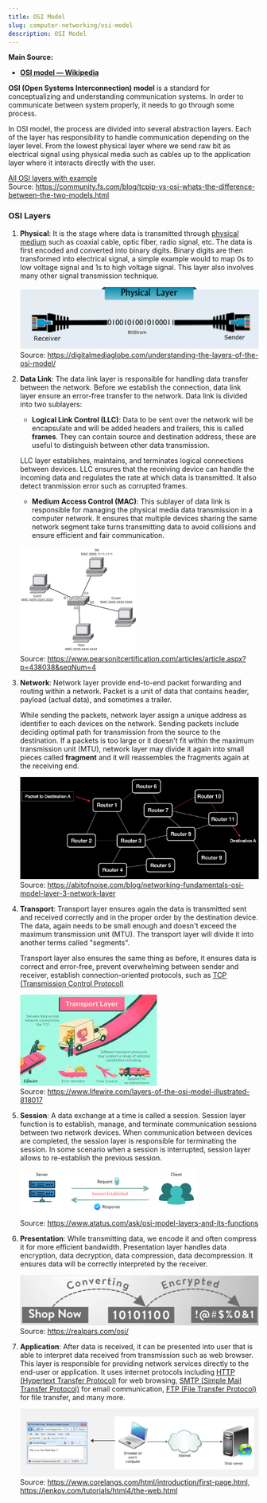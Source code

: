 ```yaml
---
title: OSI Model
slug: computer-networking/osi-model
description: OSI Model
---
```


**Main Source:**

- **[OSI model — Wikipedia](https://en.wikipedia.org/wiki/OSI_model)**

**OSI (Open Systems Interconnection) model** is a standard for conceptualizing and understanding communication systems. In order to communicate between system properly, it needs to go through some process.

In OSI model, the process are divided into several abstraction layers. Each of the layer has responsibility to handle communication depending on the layer level. From the lowest physical layer where we send raw bit as electrical signal using physical media such as cables up to the application layer where it interacts directly with the user.

[All OSI layers with example](/cs-notes/./osi-layers.png)  
Source: https://community.fs.com/blog/tcpip-vs-osi-whats-the-difference-between-the-two-models.html

### OSI Layers

1. **Physical**: It is the stage where data is transmitted through [physical medium](/cs-notes/digital-signal-processing/signal-transmission-medium) such as coaxial cable, optic fiber, radio signal, etc. The data is first encoded and converted into binary digits. Binary digits are then transformed into electrical signal, a simple example would to map 0s to low voltage signal and 1s to high voltage signal. This layer also involves many other signal transmission technique.

   ![Sending raw bit from sender through cable to the receiver](./physical-layer.png)  
   Source: https://digitalmediaglobe.com/understanding-the-layers-of-the-osi-model/

2. **Data Link**: The data link layer is responsible for handling data transfer between the network. Before we establish the connection, data link layer ensure an error-free transfer to the network. Data link is divided into two sublayers:

   - **Logical Link Control (LLC)**: Data to be sent over the network will be encapsulate and will be added headers and trailers, this is called **frames**. They can contain source and destination address, these are useful to distinguish between other data transmission.

    LLC layer establishes, maintains, and terminates logical connections between devices. LLC ensures that the receiving device can handle the incoming data and regulates the rate at which data is transmitted. It also detect tranmission error such as corrupted frames.

   - **Medium Access Control (MAC)**: This sublayer of data link is responsible for managing the physical media data transmission in a computer network. It ensures that multiple devices sharing the same network segment take turns transmitting data to avoid collisions and ensure efficient and fair communication.

    ![Computer connecting to each other from an access point](./data-link.png)  
        Source: https://www.pearsonitcertification.com/articles/article.aspx?p=438038&seqNum=4

3. **Network**: Network layer provide end-to-end packet forwarding and routing within a network. Packet is a unit of data that contains header, payload (actual data), and sometimes a trailer.

   While sending the packets, network layer assign a unique address as identifier to each devices on the network. Sending packets include deciding optimal path for transmission from the source to the destination. If a packets is too large or it doesn't fit within the maximum transmission unit (MTU), network layer may divide it again into small pieces called **fragment** and it will reassembles the fragments again at the receiving end.

   ![A network with many router](./network-layer.png)  
   Source: https://abitofnoise.com/blog/networking-fundamentals-osi-model-layer-3-network-layer

4. **Transport**: Transport layer ensures again the data is transmitted sent and received correctly and in the proper order by the destination device. The data, again needs to be small enough and doesn't exceed the maximum transmission unit (MTU). The transport layer will divide it into another terms called "segments".

   Transport layer also ensures the same thing as before, it ensures data is correct and error-free, prevent overwhelming between sender and receiver, establish connection-oriented protocols, such as [TCP (Transmission Control Protocol)](/cs-notes/computer-networking/tcp-protocol)

   ![Analogy of transport layer](./transport-layer.jpeg)  
   Source: https://www.lifewire.com/layers-of-the-osi-model-illustrated-818017

5. **Session**: A data exchange at a time is called a session. Session layer function is to establish, manage, and terminate communication sessions between two network devices. When communication between devices are completed, the session layer is responsible for terminating the session. In some scenario when a session is interrupted, session layer allows to re-establish the previous session.

   ![A server requesting connection to client](./session-layer.png)  
   Source: https://www.atatus.com/ask/osi-model-layers-and-its-functions

6. **Presentation**: While transmitting data, we encode it and often compress it for more efficient bandwidth. Presentation layer handles data encryption, data decryption, data compression, data decompression. It ensures data will be correctly interpreted by the receiver.

   ![A text is encoded and encrypted](./presentation-layer.png)  
   Source: https://realpars.com/osi/

7. **Application**: After data is received, it can be presented into user that is able to interpret data received from transmission such as web browser. This layer is responsible for providing network services directly to the end-user or application. It uses internet protocols including [HTTP (Hypertext Transfer Protocol)](/cs-notes/computer-networking/http-https#http) for web browsing, [SMTP (Simple Mail Transfer Protocol)](/cs-notes/computer-networking/email-protocol#smtp) for email communication, [FTP (File Transfer Protocol)](/cs-notes/computer-networking/ftp) for file transfer, and many more.

   ![A browser that receives HTML pages from server](./application-layer.png)  
   Source: https://www.corelangs.com/html/introduction/first-page.html, https://jenkov.com/tutorials/html4/the-web.html
